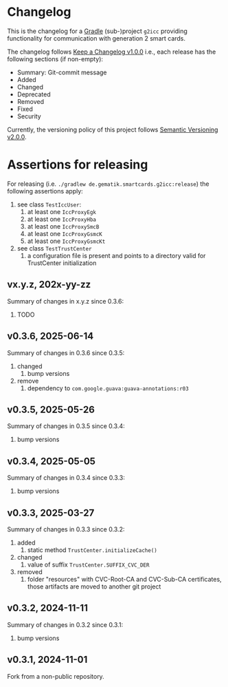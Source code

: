 # Changelog
This is the changelog for a [Gradle][] (sub-)project `g2icc` providing
functionality for communication with generation 2 smart cards.

The changelog follows [Keep a Changelog v1.0.0][] i.e., each release has the
following sections (if non-empty):
- Summary: Git-commit message
- Added
- Changed
- Deprecated
- Removed
- Fixed
- Security

Currently, the versioning policy of this project follows [Semantic Versioning v2.0.0][].

# Assertions for releasing
For releasing (i.e. `./gradlew de.gematik.smartcards.g2icc:release`) the
following assertions apply:
1. see class `TestIccUser`:
   1. at least one `IccProxyEgk`
   2. at least one `IccProxyHba`
   3. at least one `IccProxySmcB`
   4. at least one `IccProxyGsmcK`
   5. at least one `IccProxyGsmcKt`
2. see class `TestTrustCenter`
   1. a configuration file is present and points to a directory valid for
      TrustCenter initialization

## vx.y.z, 202x-yy-zz
Summary of changes in x.y.z since 0.3.6:
1. TODO

## v0.3.6, 2025-06-14
Summary of changes in 0.3.6 since 0.3.5:
1. changed
   1. bump versions
2. remove
   1. dependency to `com.google.guava:guava-annotations:r03`

## v0.3.5, 2025-05-26
Summary of changes in 0.3.5 since 0.3.4:
1. bump versions

## v0.3.4, 2025-05-05
Summary of changes in 0.3.4 since 0.3.3:
1. bump versions

## v0.3.3, 2025-03-27
Summary of changes in 0.3.3 since 0.3.2:
1. added
   1. static method `TrustCenter.initializeCache()` 
2. changed
   1. value of suffix `TrustCenter.SUFFIX_CVC_DER`
3. removed
   1. folder "resources" with CVC-Root-CA and CVC-Sub-CA certificates,
      those artifacts are moved to another git project

## v0.3.2, 2024-11-11
Summary of changes in 0.3.2 since 0.3.1:
1. bump versions

## v0.3.1, 2024-11-01
Fork from a non-public repository.


[Gradle]:https://gradle.org/
[Keep a Changelog v1.0.0]:http://keepachangelog.com/en/1.0.0/
[Semantic Versioning v2.0.0]:http://semver.org/spec/v2.0.0.html
